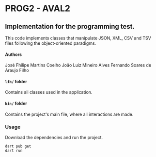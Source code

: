 # PROG2 - AVAL2

## Implementation for the programming test.
This code implements classes that manipulate JSON, XML, CSV and TSV files following the object-oriented paradigms.

#### Authors
José Fhilipe Martins Coelho
João Luiz Mineiro Alves
Fernando Soares de Araujo Filho

#### ```lib/``` folder

Contains all classes used in the application.

#### ```bin/``` folder

Contains the project's main file, where all interactions are made.

### Usage

Download the dependencies and run the project.

```shellscript
dart pub get
dart run
```